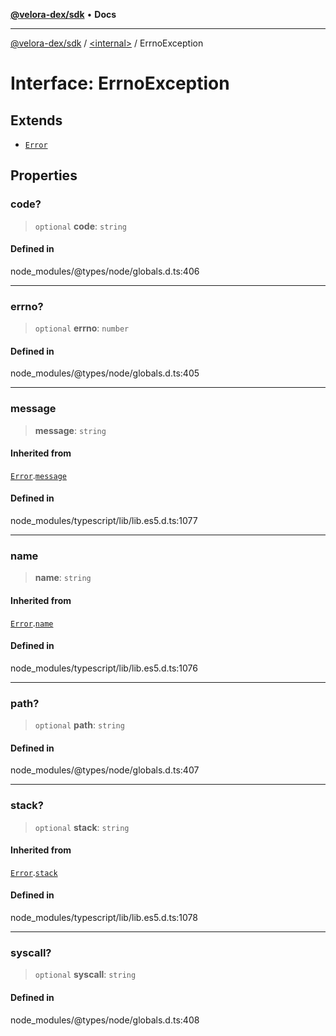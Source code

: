 [**@velora-dex/sdk**](../../README.md) • **Docs**

***

[@velora-dex/sdk](../../globals.md) / [\<internal\>](../README.md) / ErrnoException

# Interface: ErrnoException

## Extends

- [`Error`](Error.md)

## Properties

### code?

> `optional` **code**: `string`

#### Defined in

node\_modules/@types/node/globals.d.ts:406

***

### errno?

> `optional` **errno**: `number`

#### Defined in

node\_modules/@types/node/globals.d.ts:405

***

### message

> **message**: `string`

#### Inherited from

[`Error`](Error.md).[`message`](Error.md#message)

#### Defined in

node\_modules/typescript/lib/lib.es5.d.ts:1077

***

### name

> **name**: `string`

#### Inherited from

[`Error`](Error.md).[`name`](Error.md#name)

#### Defined in

node\_modules/typescript/lib/lib.es5.d.ts:1076

***

### path?

> `optional` **path**: `string`

#### Defined in

node\_modules/@types/node/globals.d.ts:407

***

### stack?

> `optional` **stack**: `string`

#### Inherited from

[`Error`](Error.md).[`stack`](Error.md#stack)

#### Defined in

node\_modules/typescript/lib/lib.es5.d.ts:1078

***

### syscall?

> `optional` **syscall**: `string`

#### Defined in

node\_modules/@types/node/globals.d.ts:408
